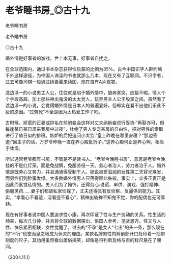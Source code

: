 # 老爷睡书房_◎古十九

老爷睡书房

老爷睡书房

◎古十九

婚外情是好事者的游戏。世上本无事，好事者自扰之。

在全球范围内，通过书本杂志获得性启蒙的比例为35%。古今中国识字人群约略不外这样途径，为中国人诲淫的书也就那么几本，现在又有了互联网。不识字者，过去可像司棋一般通过绣春囊来读图，现在自有A片观赏。

渡边淳一的小说男主人公，往往就是陷于婚外情中，狼奔豕突，应接不暇。情人个个手段高超，加上那些神出鬼没的太太党人，玩弄男主人公于股掌之间。虽然看了渡边淳一的小说，会觉得婚外情是日本人的普遍爱好，但却实在看不出他们乐此不疲的原因。“过劳死”不全是因为太热爱工作了吧。

古时候，娇蛮的正妻或排名在前的妾会这样对丈夫纳新妾进行妥协:“再娶亦可，但每逢某日某日须来我房中过夜”，杜绝了男人专宠某房的自由性，把对男性的索取进行了值日似的排班。嫉妒的后妃追问小太监:“皇上昨晚在哪里安寝？”那边答道:“回主子的话，万岁爷昨晚一直在养心殿批折子。”这养心殿何止是养心啊，相当于休渔。

所以通常老爷都有书房，不管是不是读书人。“老爷今晚睡书房”，意思是老爷今晚挂的不是红灯笼，而是免战牌，免服劳役一天。劳心者治人，劳力者治于人。婚外情是既劳心又劳力，并且通通得受制于人。据说被爱滋润的女性第二天容光焕发，而男性们则脸蛋发绿。大多数婚外情男人只落得顾此失彼，事实上，众多正妻正是因此而察觉私情的。男人们为了掩饰，还得劳心:说谎、串供、演戏、强打精神、偷服灵药……妻子们都请私家侦探了，丈夫还得具有反侦察、反逼供的能力。其实，“孝看心不看迹，淫看迹不看心”，精神出轨神不知鬼不觉，你的配偶也无可厚非。

现在有好事者说中国人要追求性小康，再次印证了性与生产劳动的关系。性生活的频率，每次几分钟，并且将全球的数据摆出，供国人参考，见贤思齐。性又与人性、快乐紧密相联，女性觉醒了，过去的“不孕”是女人“七出”的头一条，那么现在的“不行”也堂而皇之地成为休夫的理由。某款名牌男性内裤前部开口处印着一把带刻度的尺子，其功用虽然看似庸俗搞笑，却像是将判断及格与否的标尺悬在了腰间。

（2004.11.1）